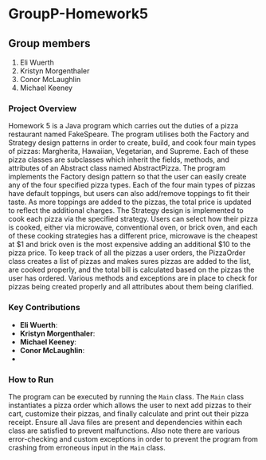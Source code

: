 # GroupP-Homework5

## Group members
1. Eli Wuerth
2. Kristyn Morgenthaler
3. Conor McLaughlin
4. Michael Keeney

### Project Overview
Homework 5 is a Java program which carries out the duties of a pizza restaurant named FakeSpeare. The program utilises both the Factory and Strategy design patterns in order to create, build, and cook four main types of pizzas: Margherita, Hawaiian, Vegetarian, and Supreme. Each of these pizza classes are subclasses which inherit the fields, methods, and attributes of an Abstract class named AbstractPizza. The program implements the Factory design pattern so that the user can easily create any of the four specified pizza types. Each of the four main types of pizzas have default toppings, but users can also add/remove toppings to fit their taste. As more toppings are added to the pizzas, the total price is updated to reflect the additional charges. The Strategy design is implemented to cook each pizza via the specified strategy. Users can select how their pizza is cooked, either via microwave, conventional oven, or brick oven, and each of these cooking strategies has a different price, microwave is the cheapest at $1 and brick oven is the most expensive adding an additional $10 to the pizza price. To keep track of all the pizzas a user orders, the PizzaOrder class creates a list of pizzas and makes sures pizzas are added to the list, are cooked properly, and the total bill is calculated based on the pizzas the user has ordered. Various methods and exceptions are in place to check for pizzas being created properly and all attributes about them being clarified.

### Key Contributions
- **Eli Wuerth**:
- **Kristyn Morgenthaler**:
- **Michael Keeney**:
- **Conor McLaughlin**:
-  
### How to Run
The program can be executed by running the `Main` class. The `Main` class instantiates a pizza order which allows the user to next add pizzas to their cart, customize their pizzas, and finally calculate and print out their pizza receipt. Ensure all Java files are present and dependencies within each class are satisfied to prevent malfunctions. Also note there are various error-checking and custom exceptions in order to prevent the program from crashing from erroneous input in the `Main` class.
